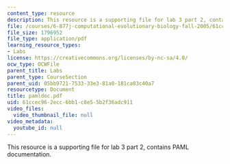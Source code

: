 ```yaml
---
content_type: resource
description: This resource is a supporting file for lab 3 part 2, contains PAML documentation.
file: /courses/6-877j-computational-evolutionary-biology-fall-2005/61ccec962ecc6bb1c8e55b2f36adc911_pamldoc.pdf
file_size: 1796952
file_type: application/pdf
learning_resource_types:
- Labs
license: https://creativecommons.org/licenses/by-nc-sa/4.0/
ocw_type: OCWFile
parent_title: Labs
parent_type: CourseSection
parent_uid: 05bb9721-7533-33e3-81a0-181ca03c40a7
resourcetype: Document
title: pamldoc.pdf
uid: 61ccec96-2ecc-6bb1-c8e5-5b2f36adc911
video_files:
  video_thumbnail_file: null
video_metadata:
  youtube_id: null
---
```

This resource is a supporting file for lab 3 part 2, contains PAML documentation.
